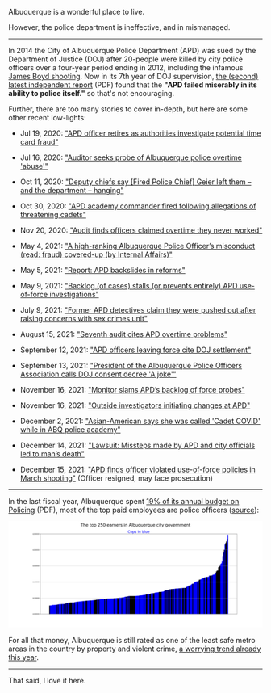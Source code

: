 Albuquerque is a wonderful place to live.

However, the police department is ineffective, and in mismanaged. 

----

In 2014 the City of Albuquerque Police Department (APD) was sued by the Department of Justice (DOJ) after 20-people were killed by city police officers over a four-year period ending in 2012, including the infamous [James Boyd shooting](https://www.npr.org/sections/thetwo-way/2016/10/12/497660078/albuquerque-police-shooting-trial-ends-in-a-hung-jury). Now in its 7th year of DOJ supervision, [the (second) latest independent report](https://www.justice.gov/usao-nm/page/file/1334286/download) (PDF) found that the **"APD failed miserably in its ability to police itself."** so that's not encouraging.

Further, there are too many stories to cover in-depth, but here are some other recent low-lights:

- Jul 19, 2020: ["APD officer retires as authorities investigate potential time card fraud"](https://www.krqe.com/news/albuquerque-metro/apd-officer-retires-as-authorities-investigate-potential-time-card-fraud/)

- Jul 16, 2020: ["Auditor seeks probe of Albuquerque police overtime 'abuse'"](https://apnews.com/article/57332d86f5826653dbb14c7b9e143a5d)

- Oct 11, 2020: ["Deputy chiefs say \[Fired Police Chief\] Geier left them – and the department – hanging"](https://www.abqjournal.com/1505848/deputy-chiefs-say-geier-left-them-ndash-and-the-department-ndash-hanging.html)

- Oct 30, 2020: ["APD academy commander fired following allegations of threatening cadets"](https://www.krqe.com/news/albuquerque-metro/apd-terminates-academy-commander-for-harassing-whistleblowers/)

- Nov 20, 2020: ["Audit finds officers claimed overtime they never worked"](https://www.koat.com/article/audit-finds-officers-claimed-overtime-they-never-worked/34741386)

- May 4, 2021: ["A high-ranking Albuquerque Police Officer’s misconduct (read: fraud) covered-up (by Internal Affairs)"](https://www.krqe.com/news/larry-barker/a-high-ranking-albuquerque-police-officers-misconduct-covered-up/)

- May 5, 2021: ["Report: APD backslides in reforms"](https://www.abqjournal.com/2387577/report-apd-backslid-in-reforms.html)

- May 9, 2021: ["Backlog (of cases) stalls (or prevents entirely) APD use-of-force investigations"](https://www.abqjournal.com/2388794/backlog-stalls-apd-useofforce-investigations.html)

- July 9, 2021: ["Former APD detectives claim they were pushed out after raising concerns with sex crimes unit"](https://www.kob.com/new-mexico-news/former-apd-detectives-claim-they-were-pushed-out-after-raising-concerns-with-sex-crimes-unit/6166523/)

- August 15, 2021: ["Seventh audit cites APD overtime problems"](https://www.abqjournal.com/2419877/seventh-audit-cites-apd-overtime-problems.html)

- September 12, 2021: ["APD officers leaving force cite DOJ settlement"](https://www.abqjournal.com/2428379/exiting-officers-cite-doj-settlement.html)

- September 13, 2021: ["President of the Albuquerque Police Officers Association calls DOJ consent decree 'A joke'"](https://www.kob.com/albuquerque-news/doj-releases-new-rules-for-cities-under-consent-decree/6237220/)

- November 16, 2021: ["Monitor slams APD’s backlog of force probes"](https://www.abqjournal.com/2446751/monitor-blasts-apds-worsening-use-of-force-backlog.html)

- November 16, 2021: ["Outside investigators initiating changes at APD"](https://www.abqjournal.com/2446756/outside-investigators-initiating-changes-at-apd.html)

- December 2, 2021: ["Asian-American says she was called 'Cadet COVID' while in ABQ police academy"](https://www.koat.com/article/chinese-police-cadet-called-cadet-covid-in-albuquerque/38405671?fbclid=IwAR025X-rxbRsIOlw3efZVpz4VWcbNoIEgrUGNH7SaykBGQFh9c8gOUSg4uE)

- December 14, 2021: ["Lawsuit: Missteps made by APD and city officials led to man’s death"](https://www.abqjournal.com/2454102/lawsuit-missteps-made-by-apd-and-city-officials-led-to-mans-death-e.html)

- December 15, 2021: ["APD finds officer violated use-of-force policies in March shooting"](https://www.abqjournal.com/2454378/apd-found-officer-violated-policies-in-march-shooting.html) (Officer resigned, may face prosecution)

----

In the last fiscal year, Albuquerque spent [19% of its annual budget on Policing](http://documents.cabq.gov/budget/fy-20-approved-budget.pdf) (PDF), most of the top paid employees are  police officers ([source](https://publicreports.cabq.gov/ibmcognos/bi/?perspective=classicviewer&pathRef=.public_folders%2FTransparency%2FTop%20Earners%20of%20the%20City%20of%20Albuquerque%20List&id=i5AAD1EA752BA417099BA819E482F6642&objRef=i5AAD1EA752BA417099BA819E482F6642&action=run&format=HTML&cmPropStr=%7B%22id%22%3A%22i5AAD1EA752BA417099BA819E482F6642%22%2C%22type%22%3A%22report%22%2C%22defaultName%22%3A%22Top%20Earners%20of%20the%20City%20of%20Albuquerque%20List%22%2C%22permissions%22%3A%5B%22execute%22%2C%22traverse%22%5D%7D)):

![How much is too much?](https://raw.githubusercontent.com/TimNagle-McNaughton/APD_salaries/main/barplot.png)

For all that money, Albuquerque is still rated as one of the least safe metro areas in the country by property and violent crime, [a worrying trend already this year](https://www.abqjournal.com/2380171/year-to-date-homicides-up-significantly.html).

----

That said, I love it here.
